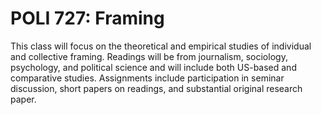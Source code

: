 # POLI 727: Framing

This class will focus on the theoretical and empirical studies of individual and collective framing. Readings will be from journalism, sociology, psychology, and political science and will include both US-based and comparative studies. Assignments include participation in seminar discussion, short papers on readings, and substantial original research paper.